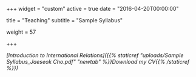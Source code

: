 +++
widget = "custom"
active = true
date = "2016-04-20T00:00:00"


title = "Teaching"
subtitle = "Sample Syllabus"



weight = 57

+++

_[Introduction to International Relations]({{% staticref "uploads/Sample Syllabus_Jaeseok Cho.pdf" "newtab" %}}Download my CV{{% /staticref %}})_




